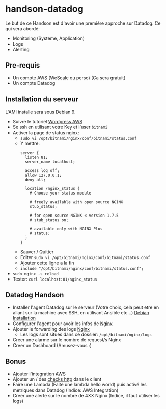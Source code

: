 # handson-datadog

Le but de ce Handson est d'avoir une première approche sur Datadog.
Ce qui sera abordé:

- Monitoring (Systeme, Application)
- Logs
- Alerting

## Pre-requis

- Un compte AWS (WeScale ou perso) (Ca sera gratuit)
- Un compte Datadog

## Installation du serveur

L'AMI installe sera sous Debian 9.

- Suivre le tutoriel [Wordpress AWS](https://aws.amazon.com/getting-started/tutorials/launch-a-wordpress-website/)
- Se ssh en utilisant votre Key et l'user `bitnami`
- Activer la page de status nginx:
  - `sudo vi /opt/bitnami/nginx/conf/bitnami/status.conf`
  - Y mettre:
    ```
    server {
      listen 81;
      server_name localhost;

      access_log off;
      allow 127.0.0.1;
      deny all;

      location /nginx_status {
        # Choose your status module

        # freely available with open source NGINX
        stub_status;

        # for open source NGINX < version 1.7.5
        # stub_status on;

        # available only with NGINX Plus
        # status;
      }
    }
    ```
  - Sauver / Quitter
  - Editer `sudo vi /opt/bitnami/nginx/conf/bitnami/status.conf`
  - Ajouter cette ligne a la fin
  - `include "/opt/bitnami/nginx/conf/bitnami/status.conf";`
- `sudo nginx -s reload`
- Tester: `curl localhost:81/nginx_status`

## Datadog Handson

- Installer l'agent Datadog sur le serveur (Votre choix, cela peut etre en allant sur la machine avec SSH, en utilisant Ansible etc...) [Debian Installation](https://app.datadoghq.com/account/settings#agent/debian)
- Configurer l'agent pour avoir les infos de [Nginx](https://app.datadoghq.com/account/settings#integrations/nginx)
- Ajouter le forwarding des logs [Nginx](https://app.datadoghq.com/account/settings#integrations/nginx)
  - Les logs sont situés dans ce dossier: `/opt/bitnami/nginx/logs`
- Creer une alarme sur le nombre de request/s Nginx
- Creer un Dashboard (Amusez-vous :)

## Bonus

- Ajouter l'integration [AWS](https://app.datadoghq.com/account/settings#integrations/amazon-web-services)
- Ajouter un / des [checks http](https://docs.datadoghq.com/integrations/http_check/) dans le client
- Faire une Lambda (Faite une lambda hello world) puis activé les metriques dans Datadog (Indice: AWS Integration)
- Creer une alerte sur le nombre de 4XX Nginx (Indice, il faut utiliser les logs)
